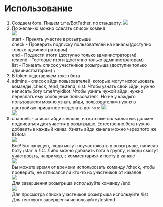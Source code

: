 # Использование
1. Создаем бота. Пишем t.me/BotFather, по стандарту.
![](https://i.imgur.com/atYURwc.png)
2. По желанию можно сделать список команд \
![](https://i.imgur.com/RteIUFp.png) \
start - Принять участие в розыгрыше \
check - Проверить подписку пользователей на каналы (доступно только администраторам) \
end - Подвести итоги (доступно только администраторам) \
testend - Тестовые итоги (доступно только администраторам) \
list - Показать список участников розыгрыша (доступно только администраторам) \
3. В token подставляем токен бота
4. admins - список айди пользователей, которые могут использовать команды /check, /end, testend, /list. Чтобы узнать свой айди, нужно написать боту t.me/myidbot. Чтобы узнать чужой айди, нужно переслать ему сообщение пользователя. Но не у каждого пользователя можно узнать айди, пользователям нужно в настройках приватности сделать вот что:
![](https://i.imgur.com/CepDaoR.png) \
![](https://i.imgur.com/Pv4dNHn.png)
5. channels - список айди каналов, на которые пользователь должен подписаться для участия в розыгрыше. Естественно бота нужно добавить в каждый канал. Узнать айди канала можно через того же IDBota \
![](https://i.imgur.com/LhmKdzt.png) \
Всё! Бот запущен, люди могут поучаствовать в розыгрыше, написав боту /start в ЛС. Либо можно добавить бота в группу, и люди смогут участвовать, например, в комментариях к посту в канале \
![](https://i.imgur.com/AEK7UsF.png) \
Вы можете время от времени использовать команду /check, чтобы проверить, не отписался ли кто-то из участников от каналов. \
![](https://i.imgur.com/sOv1zJL.png) \
Для завершения розыгрыша используйте команду /end \
![](https://i.imgur.com/n1nzV3d.png) \
Для просмотра списка участников розыгрыша используйте /list \
Для тестового завершения используйте /testend

